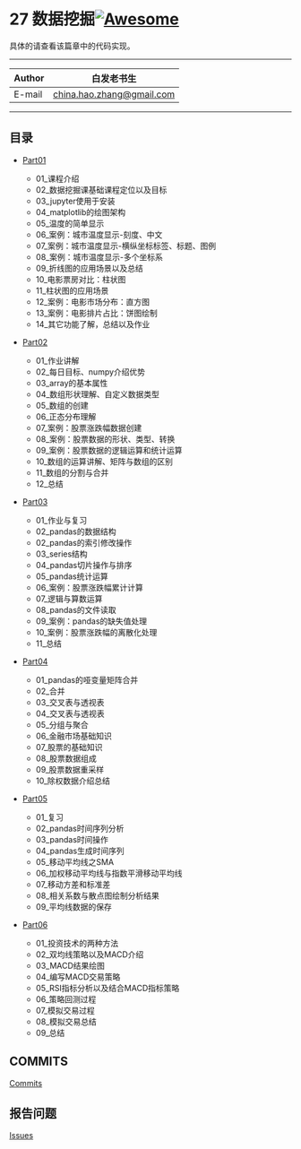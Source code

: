 # 27 数据挖掘[![Awesome](https://cdn.rawgit.com/sindresorhus/awesome/d7305f38d29fed78fa85652e3a63e154dd8e8829/media/badge.svg)](https://github.com/sindresorhus/awesome)

具体的请查看该篇章中的代码实现。
****
	
|Author|白发老书生|
|---|---
|E-mail|china.hao.zhang@gmail.com

****


<h2 id="catalog">目录</h2>

* [Part01](#Part01)
    * 01_课程介绍
    * 02_数据挖掘课基础课程定位以及目标
    * 03_jupyter使用于安装
    * 04_matplotlib的绘图架构
    * 05_温度的简单显示
    * 06_案例：城市温度显示-刻度、中文
    * 07_案例：城市温度显示-横纵坐标标签、标题、图例
    * 08_案例：城市温度显示-多个坐标系
    * 09_折线图的应用场景以及总结
    * 10_电影票房对比：柱状图
    * 11_柱状图的应用场景
    * 12_案例：电影市场分布：直方图
    * 13_案例：电影排片占比：饼图绘制
    * 14_其它功能了解，总结以及作业


* [Part02](#Part02)
    * 01_作业讲解
    * 02_每日目标、numpy介绍优势
    * 03_array的基本属性
    * 04_数组形状理解、自定义数据类型
    * 05_数组的创建
    * 06_正态分布理解
    * 07_案例：股票涨跌幅数据创建
    * 08_案例：股票数据的形状、类型、转换
    * 09_案例：股票数据的逻辑运算和统计运算
    * 10_数组的运算讲解、矩阵与数组的区别
    * 11_数组的分割与合并
    * 12_总结
    
    

    

    

    

    

* [Part03](#Part03)
    * 01_作业与复习
    * 02_pandas的数据结构
    * 02_pandas的索引修改操作
    * 03_series结构
    * 04_pandas切片操作与排序
    * 05_pandas统计运算
    * 06_案例：股票涨跌幅累计计算
    * 07_逻辑与算数运算
    * 08_pandas的文件读取
    * 09_案例：pandas的缺失值处理
    * 10_案例：股票涨跌幅的离散化处理
    * 11_总结


    


    

* [Part04](#Part04)
    * 01_pandas的哑变量矩阵合并
    * 02_合并
    * 03_交叉表与透视表
    * 04_交叉表与透视表
    * 05_分组与聚合
    * 06_金融市场基础知识
    * 07_股票的基础知识
    * 08_股票数据组成
    * 09_股票数据重采样
    * 10_除权数据介绍总结
   
* [Part05](#Part05) 
    * 01_复习
    * 02_pandas时间序列分析
    * 03_pandas时间操作
    * 04_pandas生成时间序列
    * 05_移动平均线之SMA
    * 06_加权移动平均线与指数平滑移动平均线
    * 07_移动方差和标准差
    * 08_相关系数与散点图绘制分析结果
    * 09_平均线数据的保存
* [Part06](#Part06) 
   * 01_投资技术的两种方法
   * 02_双均线策略以及MACD介绍
   * 03_MACD结果绘图
   * 04_编写MACD交易策略
   * 05_RSI指标分析以及结合MACD指标策略
   * 06_策略回测过程
   * 07_模拟交易过程
   * 08_模拟交易总结
   * 09_总结
       



    

    

   

    

    



## COMMITS

[Commits](https://github.com/HaoZhang95/PythonAndMachineLearning/commits/master)

## 报告问题

[Issues](https://github.com/HaoZhang95/PythonAndMachineLearning/issues)

